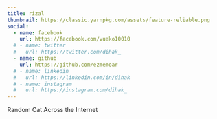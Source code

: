 ```yaml
---
title: rizal
thumbnail: https://classic.yarnpkg.com/assets/feature-reliable.png
social:
  - name: facebook
    url: https://facebook.com/vueko10010
  # - name: twitter
  #   url: https://twitter.com/dihak_
  - name: github
    url: https://github.com/ezmemoar
  # - name: linkedin
  #   url: https://linkedin.com/in/dihak
  # - name: instagram
  #   url: https://instagram.com/dihak_
---
```

Random Cat Across the Internet
